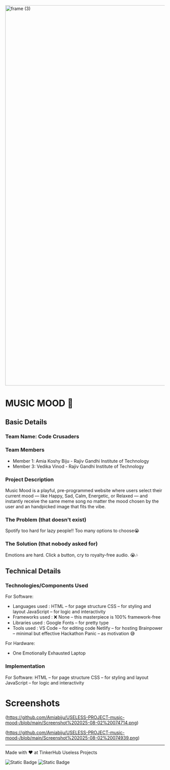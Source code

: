 <img width="3188" height="1202" alt="frame (3)" src="https://github.com/user-attachments/assets/517ad8e9-ad22-457d-9538-a9e62d137cd7" />


# MUSIC MOOD 🎯


## Basic Details
### Team Name: Code Crusaders


### Team Members
- Member 1: Amia Koshy Biju - Rajiv Gandhi Institute of Technology 
- Member 3: Vedika Vinod - Rajiv Gandhi Institute of Technology

### Project Description
Music Mood is a playful, pre-programmed website where users select their current mood — like Happy, Sad, Calm, Energetic, or Relaxed — and instantly receive the same meme song no matter the mood chosen by the user and an handpicked image that fits the vibe.

### The Problem (that doesn't exist)
Spotify too hard for lazy people!! Too many options to choose😭

### The Solution (that nobody asked for)
Emotions are hard. Click a button, cry to royalty-free audio. 😭🎶

## Technical Details
### Technologies/Components Used
For Software:
- Languages used : HTML – for page structure
                   CSS – for styling and layout
                   JavaScript – for logic and interactivity
- Frameworks used : ❌ None – this masterpiece is 100% framework-free
- Libraries used : Google Fonts – for pretty type
- Tools used : VS Code – for editing code
               Netlify – for hosting
               Brainpower – minimal but effective
               Hackathon Panic – as motivation 😅

For Hardware:
- One Emotionally Exhausted Laptop

### Implementation
For Software:      HTML – for page structure
                   CSS – for styling and layout
                   JavaScript – for logic and interactivity

# Screenshots 
(https://github.com/Amiabiju/USELESS-PROJECT-music-mood-/blob/main/Screenshot%202025-08-02%20074714.png)

(https://github.com/Amiabiju/USELESS-PROJECT-music-mood-/blob/main/Screenshot%202025-08-02%20074939.png)



---
Made with ❤️ at TinkerHub Useless Projects 

![Static Badge](https://img.shields.io/badge/TinkerHub-24?color=%23000000&link=https%3A%2F%2Fwww.tinkerhub.org%2F)
![Static Badge](https://img.shields.io/badge/UselessProjects--25-25?link=https%3A%2F%2Fwww.tinkerhub.org%2Fevents%2FQ2Q1TQKX6Q%2FUseless%2520Projects)


